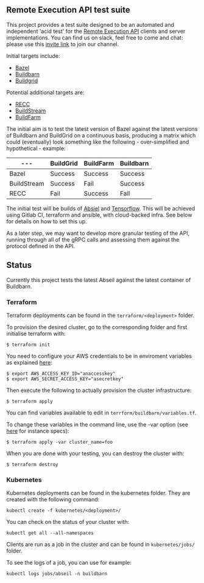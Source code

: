 ## Remote Execution API test suite

This project provides a test suite designed to be an automated and independent 'acid test' for the [Remote Execution API](https://github.com/bazelbuild/remote-apis) clients and server implementations. You can find us on slack, feel free to come and chat: please use this [invite link](http://tiny.cc/tihy5y) to join our channel.

Initial targets include:
* [Bazel](https://bazel.build/)
* [Buildbarn](https://github.com/EdSchouten/bazel-buildbarn)
* [Buildgrid](https://gitlab.com/BuildGrid/buildgrid)

Potential additional targets are:
* [RECC](https://gitlab.com/bloomberg/recc)
* [BuildStream](https://gitlab.com/BuildStream/buildstream)
* [BuildFarm](https://github.com/uber/bazel-buildfarm)

The initial aim is to test the latest version of Bazel against the latest versions of Buildbarn and BuildGrid on a continuous basis, producing a matrix which could (eventually) look something like the following - over-simplified and hypothetical - example:

| --- | BuildGrid | BuildFarm | Buildbarn |
| -------- | -------- | -------- | -------- |
| Bazel  | Success | Success | Success |
| BuildStream  | Success | Fail | Success |
| RECC | Fail | Success | Fail |

The initial test will be builds of [Absiel](https://abseil.io/) and [Tensorflow](https://www.tensorflow.org/). This will be achieved using Gitlab CI, terraform and ansible, with cloud-backed infra. See below for details on how to set this up.

As a later step, we may want to develop more granular testing of the API, running through all of the gRPC calls and assessing them against the protocol defined in the API.

## Status

Currently this project tests the latest Abseil against the latest container of Buildbarn.

### Terraform

Terraform deployments can be found in the `terraform/<deployment>` folder.

To provision the desired cluster, go to the corresponding folder and first initialise terraform with:

```
$ terraform init
```
You need to configure your AWS credentials to be in enviroment variables as explained [here](https://www.terraform.io/docs/providers/aws/#environment-variables):

```
$ export AWS_ACCESS_KEY_ID="anaccesskey"
$ export AWS_SECRET_ACCESS_KEY="asecretkey"
```
Then execute the following to actually provision the cluster infrastructure:

```
$ terraform apply
```

You can find variables available to edit in  `terrform/buildbarn/variables.tf`.

To change these variables in the command line, use the -var option (see [here](https://aws.amazon.com/ec2/instance-types/) for instance specs):

```
$ terraform apply -var cluster_name=foo
```

When you are done with your testing, you can destroy the cluster with:

```
$ terraform destroy
```

### Kubernetes

Kubernetes deployments can be found in the kubernetes folder. They are
created with the following command:

```
kubectl create -f kubernetes/<deployment>/
```

You can check on the status of your cluster with:

```
kubectl get all --all-namespaces
```

Clients are run as a job in the cluster and can be found in
`kubernetes/jobs/` folder.

To see the logs of a job, you can use for example:

```
kubectl logs jobs/abseil -n buildbarn
```